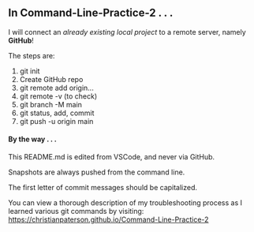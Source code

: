 <h2>In Command-Line-Practice-2 . . .</h2>

I will connect an <em>already existing local project</em> to a remote server, namely <strong>GitHub</strong>!

The steps are:
<ol>
    <li>git init</li>
    <li>Create GitHub repo</li>
    <li>git remote add origin...</li>
    <li>git remote -v (to check)</li>
    <li>git branch -M main</li>
    <li>git status, add, commit</li>
    <li>git push -u origin main</li>
</ol>

<h4>By the way . . .</h4>

This README.md is edited from VSCode, and never via GitHub.

Snapshots are always pushed from the command line.

The first letter of commit messages should be capitalized.

You can view a thorough description of my troubleshooting process as I learned various git commands by visiting: https://christianpaterson.github.io/Command-Line-Practice-2
